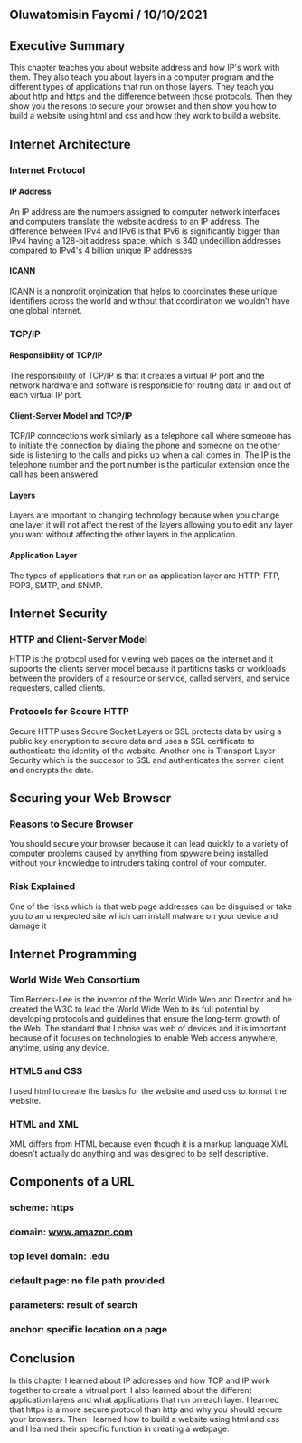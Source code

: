 ## Oluwatomisin Fayomi / 10/10/2021

## Executive Summary 
This chapter teaches you about website address and how IP's work with them. They also teach you about layers in a computer program and the different types of applications that run on those layers. They teach you about http and https and the difference between those protocols. Then they show you the resons to secure your browser and then show you how to build a website using html and css and how they work to build a website.
## Internet Architecture
### Internet Protocol
#### IP Address
An IP address are the numbers assigned to computer network interfaces and computers translate the website address to an IP address. The difference between IPv4 and IPv6 is that IPv6 is significantly bigger than IPv4 having a 128-bit address space, which is 340 undecillion addresses compared to IPv4's 4 billion unique IP addresses.
#### ICANN
ICANN is a nonprofit orginization that helps to coordinates these unique identifiers across the world and without that coordination we wouldn’t have one global Internet.
### TCP/IP
#### Responsibility of TCP/IP
The responsibility of TCP/IP is that it creates a virtual IP port and the network hardware and software is responsible for routing data in and out of each virtual IP port.
#### Client-Server Model and TCP/IP
TCP/IP conncections work similarly as a telephone call where someone has to initiate the connection by dialing the phone and someone on the other side is listening to the calls and picks up when a call comes in. The IP is the telephone number and the port number is the particular extension once the call has been answered.
#### Layers
Layers are important to changing technology because when you change one layer it will not affect the rest of the layers allowing you to edit any layer you want without affecting the other layers in the application.
#### Application Layer
The types of applications that run on an application layer are HTTP, FTP, POP3, SMTP, and SNMP.
## Internet Security
### HTTP and Client-Server Model
HTTP is the protocol used for viewing web pages on the internet and it supports the clients server model because it partitions tasks or workloads between the providers of a resource or service, called servers, and service requesters, called clients.
### Protocols for Secure HTTP
Secure HTTP uses Secure Socket Layers or SSL protects data by using a public key encryption to secure data and uses a SSL certificate to authenticate the identity of the website. Another one is Transport Layer Security which is the succesor to SSL and authenticates the server, client and encrypts the data.
## Securing your Web Browser
### Reasons to Secure Browser
You should secure your browser because it can lead quickly to a variety of computer problems caused by anything from spyware being installed without your knowledge to intruders taking control of your computer.
### Risk Explained
One of the risks which is that web page addresses can be disguised or take you to an unexpected site which can install malware on your device and damage it
## Internet Programming
### World Wide Web Consortium
 Tim Berners-Lee is the inventor of the World Wide Web and Director and he created the W3C to lead the World Wide Web to its full potential by developing protocols and guidelines that ensure the long-term growth of the Web.
 The standard that I chose was web of devices and it is important because of it focuses on technologies to enable Web access anywhere, anytime, using any device. 
### HTML5 and CSS
I used html to create the basics for the website and used css to format the website.
### HTML and XML
XML differs from HTML because even though it is a markup language XML doesn't actually do anything and was designed to be self descriptive.
## Components of a URL
### scheme: https
### domain: www.amazon.com
### top level domain: .edu
### default page: no file path provided
### parameters: result of search
### anchor: specific location on a page
## Conclusion
In this chapter I learned about IP addresses and how TCP and IP work together to create a vitrual port. I also learned about the different application layers and what applications that run on each layer. I learned that https is a more secure protocol than http and why you should secure your browsers. Then I learned how to build a website using html and css and I learned their specific function in creating a webpage.
